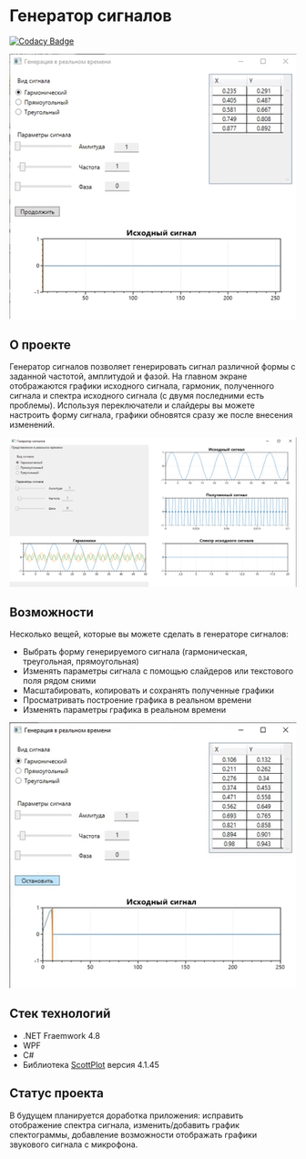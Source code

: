 # Генератор сигналов
[![Codacy Badge](https://app.codacy.com/project/badge/Grade/561dd59e468546138fe62c7d0be50caf)](https://www.codacy.com/gh/Anarielle/SignalGenerator/dashboard?utm_source=github.com&amp;utm_medium=referral&amp;utm_content=Anarielle/SignalGenerator&amp;utm_campaign=Badge_Grade)

<div align="center">

![Alt text](./Resources/SG_realtime.gif) </div>

## О проекте 
Генератор сигналов позволяет генерировать сигнал различной формы с заданной частотой, амплитудой и фазой.
На главном экране отображаются графики исходного сигнала, гармоник, полученного сигнала и спектра исходного сигнала (с двумя последними есть проблемы). 
Используя переключатели и слайдеры вы можете настроить форму сигнала, графики обновятся сразу же после внесения изменений.
<div align="center">

![Alt text](./Resources/SG_harmonic.png) </div>

## Возможности
Несколько вещей, которые вы можете сделать в генераторе сигналов:
-   Выбрать форму генерируемого сигнала (гармоническая, треугольная, прямоугольная)
-   Изменять параметры сигнала с помощью слайдеров или текстового поля рядом сними
-   Масштабировать, копировать и сохранять полученные графики
-   Просматривать построение графика в реальном времени
-   Изменять параметры графика в реальном времени
<div align="center">

![Alt text](./Resources/SG_functional.gif) </div>

## Стек технологий
-   .NET Fraemwork 4.8 
-   WPF
-   C#
-   Библиотека [ScottPlot](https://scottplot.net/ "Перейти на сайт ScottPlot") версия 4.1.45

## Статус проекта
В будущем планируется доработка приложения: исправить отображение спектра сигнала, изменить/добавить график спектограммы, добавление возможности отображать графики звукового сигнала с микрофона.